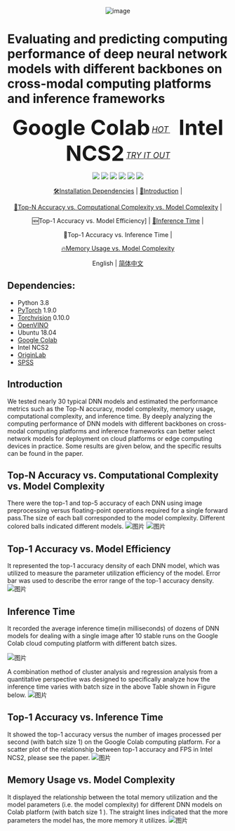 <div align="center">
 
  ![image](https://user-images.githubusercontent.com/101705236/181425227-d0594cb6-81be-489f-84d0-04b190bb742e.png)

</div>

# Evaluating and predicting computing performance of deep neural network models with different backbones on cross-modal computing platforms and inference frameworks
<div align="center">

<b><font size="100">Google Colab</font></b>
    <sup>
      <a href="https://colab.research.google.com/">
        <i><font size="4">HOT</font></i>
      </a>
    </sup>
    &nbsp;&nbsp;&nbsp;&nbsp;
    <b><font size="100">Intel NCS2</font></b>
    <sup>
      <a href="https://www.intel.com">
        <i><font size="4">TRY IT OUT</font></i>
      </a>
    </sup>

  ![](https://img.shields.io/badge/python-3.8-blue)
  [![](https://img.shields.io/badge/pytorch-1.9.0-blue)](https://pytorch.org/)
  [![](https://img.shields.io/badge/torchvision-0.10.0-orange)](https://pypi.org/project/torchvision/)
  ![](https://img.shields.io/badge/ubuntu-18.04-orange)
  [![](https://img.shields.io/badge/originlab-2021-brightgreen)](https://www.originlab.com/)
  [![](https://img.shields.io/badge/spss-25-brightgreen)](https://www.ibm.com/products/spss-statistics)

  [🛠️Installation Dependencies](#Dependencies) |
  [📘Introduction](#Introduction) |
 
  [👀Top-N Accuracy vs. Computational Complexity vs. Model Complexity](#Top-N) |
  
  🆕Top-1 Accuracy vs. Model Efficiency] |
  [🚀Inference Time](#Inference) |
  
  🤔Top-1 Accuracy vs. Inference Time |
 
  [🔥Memory Usage vs. Model Complexity](#Memory)
  
  English | [简体中文](README_zh-CN.md)
  
  
 </div>

## Dependencies:

 - Python 3.8
 - [PyTorch](https://pytorch.org/) 1.9.0
 - [Torchvision](https://pypi.org/project/torchvision/) 0.10.0
 - [OpenVINO](https://docs.openvino.ai/)
 - Ubuntu 18.04
 - [Google Colab](https://colab.research.google.com/)
 - Intel NCS2
 - [OriginLab](https://www.originlab.com/)
 - [SPSS](https://www.ibm.com/products/spss-statistics)

## Introduction

We tested nearly 30 typical DNN models and estimated the performance metrics such as the Top-N accuracy, model complexity, memory usage, computational complexity, and inference time. By deeply analyzing the computing performance of DNN models with different backbones on cross-modal computing platforms and inference frameworks can better select network models for deployment on cloud platforms or edge computing devices in practice. Some results are given below, and the specific results can be found in the paper.

## Top-N Accuracy vs. Computational Complexity vs. Model Complexity
There were the top-1 and top-5 accuracy of each DNN using image preprocessing versus floating-point operations required for a single forward pass.The size of each ball corresponded to the model complexity. Different colored balls indicated different models.
![图片](https://user-images.githubusercontent.com/101705236/173185572-eeca4cd0-e525-4bae-8382-c9bac81b5956.png)
![图片](https://user-images.githubusercontent.com/101705236/173185583-3fdec737-b3c6-44d4-8db8-e2e2a3248847.png)

## Top-1 Accuracy vs. Model Efficiency
 It represented the top-1 accuracy density of each DNN model, which was utilized to measure the parameter utilization efficiency of the model. Error bar was used to describe the error range of the top-1 accuracy density.
![图片](https://user-images.githubusercontent.com/101705236/173182662-37dec8a7-2cf2-4688-aca0-edcea0dd2f0c.png)


## Inference Time
It recorded the average inference time(in milliseconds) of dozens of DNN models for dealing with a single image after 10 stable runs on the Google Colab cloud computing platform with different batch sizes.

![图片](https://user-images.githubusercontent.com/101705236/173182290-15ea961b-79fe-41e8-a944-2487c13ca6f1.png)

A combination method of cluster analysis and regression analysis from a quantitative perspective was designed to specifically analyze how the inference time varies with batch size in the above Table shown in Figure below.
![图片](https://user-images.githubusercontent.com/101705236/173182345-7e4e475b-7922-422b-850b-36cafb435ce2.png)

## Top-1 Accuracy vs. Inference Time
It showed the top-1 accuracy versus the number of images processed per second (with batch size 1) on the Google Colab computing platform. For a scatter plot of the relationship between top-1 accuracy and FPS in Intel NCS2, please see the paper.
![图片](https://user-images.githubusercontent.com/101705236/173182463-02d6c3bf-392e-462e-b01c-32992aae2af7.png)

## Memory Usage vs. Model Complexity
It displayed the relationship between the total memory utilization and the model parameters (i.e. the model complexity) for different DNN models on Colab platform (with batch size 1 ). The straight lines indicated that the more parameters the model has, the more memory it utilizes.
![图片](https://user-images.githubusercontent.com/101705236/173182488-4d212d55-03ef-4b10-88f4-e86de6c0bc16.png)

